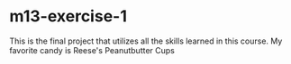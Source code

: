 # m13-exercise-1
This is the final project that utilizes all the skills learned in this course.
My favorite candy is Reese's Peanutbutter Cups